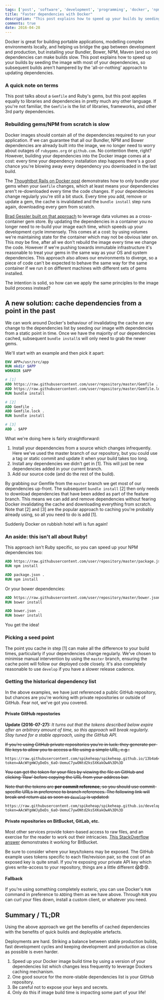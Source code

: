 ```yaml
---
tags: ['post', 'software', 'development', 'programming', 'docker', 'npm', 'bundler', 'rails']
title: "Faster dependencies with Docker"
description: "This post explains how to speed up your builds by seeding your Docker image with most of your dependencies, without resorting to data volumes."
comments: true
date: 2016-04-28
---
```

Docker is great for building portable applications, modelling complex environments locally, and helping us bridge the gap between development and production, but installing your Bundler, Bower, NPM, Maven (and so on) dependencies can make builds slow. This post explains how to speed up your builds by seeding the image with most of your dependencies, so subsequent builds aren't hampered by the 'all-or-nothing' approach to updating dependencies.

### A quick note on terms

This post talks about a `Gemfile` and Ruby's gems, but this post applies equally to libraries and dependencies in pretty much any other language. If you're not familiar, the `Gemfile` is the list of libraries, frameworks, and other 3rd party dependencies.

### Rebuilding gems/NPM from scratch is slow

Docker images should contain all of the dependencies required to run your application. If we can guarantee that all our Bundler, NPM and Bower dependencies are already built into the image, we no longer need to worry about outages of `rubygems.org` or `github.com`. No contention there, right? However, building your dependencies into the Docker image comes at a cost: every time your dependency installation step happens there's a good chance you're blowing away every dependency you downloaded in the last build. 

The [Thoughtbot Rails on Docker post](https://robots.thoughtbot.com/rails-on-docker) demonstrates how to only bundle your gems when your `Gemfile` changes, which at least means your dependencies aren't re-downloaded every time the code changes. If your dependencies change regularly you're still a bit stuck. Every time you add, remove or update a gem, the cache is invalidated and the `bundle install` step runs again, downloading every gem from scratch.

[Brad Gessler built on that approach](http://bradgessler.com/articles/docker-bundler/) to leverage data volumes as a cross-container gem store. By updating the dependencies in a container you no longer need to re-build your image each time, which speeds up your development cycle immensely. This comes at a cost: by using volumes we're maintaining state for the container which may not be obvious later on. This _may_ be fine, after all we don't rebuild the image every time we change the code. However if we're pushing towards immutable infrastructure it's reasonable to treat your gems in the same way as your OS and system dependencies. This approach also allows our environments to diverge, so a piece of code can't be expected to behave the same way for the same container if we run it on different machines with different sets of gems installed. 

The intention is solid, so how can we apply the same principles to the image build process instead?

## A new solution: cache dependencies from a point in the past

We can work around Docker's behaviour of invalidating the cache on any change to the dependencies list by seeding our image with dependencies from a static point in time. Once we have the majority of our dependencies cached, subsequent `bundle install`s will only need to grab the newer gems.

We'll start with an example and then pick it apart:

```dockerfile
ENV APP=/usr/src/app
RUN mkdir $APP
WORKDIR $APP

# [1]
ADD https://raw.githubusercontent.com/user/repository/master/Gemfile .
ADD https://raw.githubusercontent.com/user/repository/master/Gemfile.lock .
RUN bundle install

# [2]
ADD Gemfile .
ADD Gemfile.lock .
RUN bundle install

# [3]
ADD . $APP
```

What we're doing here is fairly straightforward:

1. Install your dependencies from a source which changes infrequently. Here we've used the master branch of our repository, but you could use a tag or static commit and update it when your build takes too long.
2. Install any dependencies we didn't get in [1]. This will just be new dependencies added in your current branch.
3. Add our source code (and do the rest of the build).

By grabbing our Gemfile from the `master` branch we get most of our dependencies up-front. The subsequent `bundle install` [2] then only needs to download dependencies that have been added as part of the feature branch. This means we can add and remove dependencies without fearing Docker invalidating the cache and downloading everything from scratch. Note that [2] and [3] are the popular approach to caching you're probably already using, so all you need to do is add [1].

Suddenly Docker on rubbish hotel wifi is fun again!

### An aside: this isn't all about Ruby!

This approach isn't Ruby specific, so you can speed up your NPM dependencies too:

```dockerfile
ADD https://raw.githubusercontent.com/user/repository/master/package.json .
RUN npm install

ADD package.json .
RUN npm install
```

Or your bower dependencies:

```dockerfile
ADD https://raw.githubusercontent.com/user/repository/master/bower.json .
RUN bower install

ADD bower.json .
RUN bower install
```

You get the idea!

### Picking a seed point

The point you cache in step [1] can make all the difference to your build times, particularly if your dependencies change regularly. We've chosen to minimise manual intervention by using the `master` branch, ensuring the cache point will follow our deployed code closely. It's also completely reasonable to use `develop` if you have a slower release cadence.

### Getting the historical dependency list

In the above examples, we have just referenced a public GitHub repository, but chances are you're working with private repositories or outside of GitHub. Fear not, we've got you covered.

#### Private GitHub repostories

<b>Update (2016-07-27):</b> <em>It turns out that the tokens described below expire after an arbitrary amount of time, so this approach will break regularly. Stay tuned for a stable approach, using the GitHub API.</em>

<del>If you're using GitHub private repositories you're in luck: they generate per-file keys to allow you to access a file using a simple URL, e.g.:</del>

```
https://raw.githubusercontent.com/spikeheap/spikeheap.github.io/13b4a64d90fece1889c6c24e8f736a2241fefc6c/README.md?token=AAcWYgmWJyDeDs_6aO-UemuC7ywONtd2ks5XKakOwA%3D%3D
```

<del>You can get the token for your files by viewing the file on GitHub and clicking 'Raw' before copying the URL from your address bar. </del>

<del>Note that the tokens are __per commit reference__, so you should use commit-specific URLs in preference to branch references. The following link will break and return `404` as soon as `develop` is updated:</del>


```
https://raw.githubusercontent.com/spikeheap/spikeheap.github.io/develop/README.md?token=AAcWYgmWJyDeDs_6aO-UemuC7ywONtd2ks5XKakOwA%3D%3D
```


#### Private repositories on BitBucket, GitLab, etc.

Most other services provide token-based access to raw files, and an exercise for the reader to work out their intricacies. [This StackOverflow answer](http://stackoverflow.com/a/34499948/384693) demonstrates it working for BitBucket.

Be sure to consider where your keys/tokens may be exposed. The GitHub example uses tokens specific to each file/revision pair, so the cost of an exposed key is quite small. If you're exposing your private API key which gives write-access to your repository, things are a little different 😱😨😰.

#### Fallback

If you're using something completely esoteric, you can use Docker's `RUN` command in preference to `ADD`ing them as we have above. Through `RUN` you can curl your files down, install a custom client, or whatever you need.

## Summary / TL;DR

Using the above approach we get the benefits of cached dependencies with the benefits of quick builds and deployable artefacts.

Deployments are hard. Striking a balance between stable production builds, fast development cycles and keeping development and production as close as possible is even harder.

1. Speed up your Docker image build time by using a version of your dependencies list which changes less frequently to leverage Dockers caching mechanism.
2. One good source for the more-stable dependencies list is your GitHub repository.
3. Be careful not to expose your keys and secrets.
4. Only do this if image build time is impacting some part of your life!


